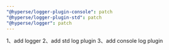 ```yaml
---
"@hyperse/logger-plugin-console": patch
"@hyperse/logger-plugin-std": patch
"@hyperse/logger": patch
---
```


1、add logger
2、add std log plugin
3、add console log plugin
